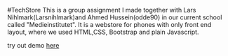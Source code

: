 #TechStore
This is a group assignment I made together with Lars Nihlmark(Larsnihlmark)and Ahmed Hussein(odde90) in our current school called "Medieinstitutet". 
It is a webstore for phones with only front end layout, where we used HTML,CSS, Bootstrap and plain Javascript.

try out demo [here](https://sebastianjohanssonn.github.io/TechStore/)
